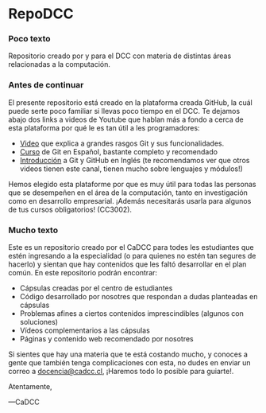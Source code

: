 # RepoDCC
### Poco texto

Repositorio creado por y para el DCC con materia de distintas áreas relacionadas a la computación. 

### Antes de continuar

El presente repositorio está creado en la plataforma creada GitHub, la cuál puede serte poco familiar si llevas poco tiempo en el DCC. Te dejamos abajo dos links a videos de Youtube que hablan más a fondo a cerca de esta plataforma por qué le es tan útil a les programadores:

- [Video](https://www.youtube.com/watch?v=jGehuhFhtnE&t=152s&ab_channel=EDteam) que explica a grandes rasgos Git y sus funcionalidades.
- [Curso](https://www.youtube.com/playlist?list=PLU8oAlHdN5BlyaPFiNQcV0xDqy0eR35aU) de Git en Español, bastante completo y recomendado
- [Introducción](https://www.youtube.com/watch?v=RGOj5yH7evk&ab_channel=freeCodeCamp.org) a Git y GitHub en Inglés (te recomendamos ver que otros videos tienen este canal, tienen mucho sobre lenguajes y módulos!)

Hemos elegido esta plataforme por que es muy útil para todas las personas que se desempeñen en el área de la computación, tanto en investigación como en desarrollo empresarial. ¡Además necesitarás usarla para algunos de tus cursos obligatorios! (CC3002).

### Mucho texto

Este es un repositorio creado por el CaDCC para todes les estudiantes que estén ingresando a la especialidad (o para quienes no estén tan segures de hacerlo) y sientan que hay contenidos que les faltó desarrollar en el plan común.
En este repositorio podrán encontrar:
- Cápsulas creadas por el centro de estudiantes
- Código desarrollado por nosotres que respondan a dudas planteadas en cápsulas
- Problemas afines a ciertos contenidos imprescindibles (algunos con soluciones)
- Vídeos complementarios a las cápsulas
- Páginas y contenido web recomendado por nosotres

Si sientes que hay una materia que te está costando mucho, y conoces a gente que también tenga complicaciones con esta, no dudes en enviar un correo a docencia@cadcc.cl, ¡Haremos todo lo posible para guiarte!.

Atentamente,

—CaDCC
